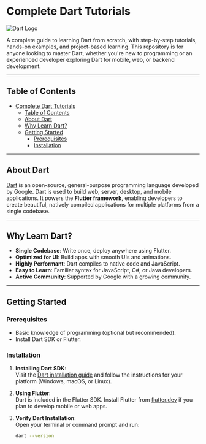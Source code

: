 # Complete Dart Tutorials

![Dart Logo](https://upload.wikimedia.org/wikipedia/commons/thumb/f/fe/Dart_programming_language_logo.svg/1920px-Dart_programming_language_logo.svg)  

A complete guide to learning Dart from scratch, with step-by-step tutorials, hands-on examples, and project-based learning. This repository is for anyone looking to master Dart, whether you're new to programming or an experienced developer exploring Dart for mobile, web, or backend development.

---

## Table of Contents

- [Complete Dart Tutorials](#complete-dart-tutorials)
  - [Table of Contents](#table-of-contents)
  - [About Dart](#about-dart)
  - [Why Learn Dart?](#why-learn-dart)
  - [Getting Started](#getting-started)
    - [Prerequisites](#prerequisites)
    - [Installation](#installation)

---

## About Dart

[Dart](https://dart.dev/) is an open-source, general-purpose programming language developed by Google. Dart is used to build web, server, desktop, and mobile applications. It powers the **Flutter framework**, enabling developers to create beautiful, natively compiled applications for multiple platforms from a single codebase.

---

## Why Learn Dart?

- **Single Codebase**: Write once, deploy anywhere using Flutter.  
- **Optimized for UI**: Build apps with smooth UIs and animations.  
- **Highly Performant**: Dart compiles to native code and JavaScript.  
- **Easy to Learn**: Familiar syntax for JavaScript, C#, or Java developers.  
- **Active Community**: Supported by Google with a growing community.  

---

## Getting Started

### Prerequisites

- Basic knowledge of programming (optional but recommended).  
- Install Dart SDK or Flutter.  

### Installation

1. **Installing Dart SDK**:  
   Visit the [Dart installation guide](https://dart.dev/get-dart) and follow the instructions for your platform (Windows, macOS, or Linux).  

2. **Using Flutter**:  
   Dart is included in the Flutter SDK. Install Flutter from [flutter.dev](https://flutter.dev/) if you plan to develop mobile or web apps.  

3. **Verify Dart Installation**:  
   Open your terminal or command prompt and run:

   ```bash
   dart --version
